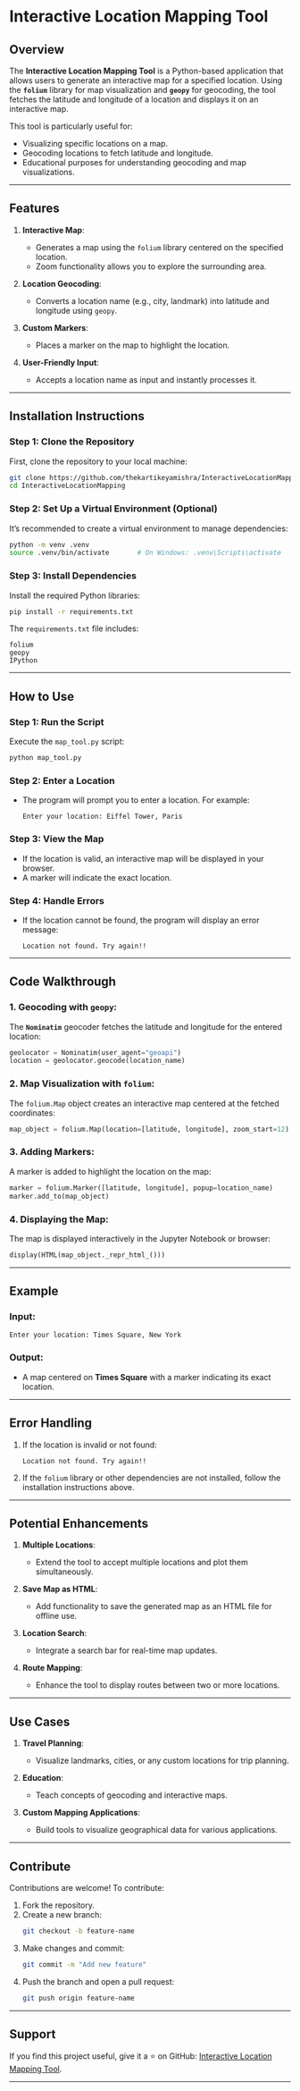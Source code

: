 # **Interactive Location Mapping Tool**

## **Overview**

The **Interactive Location Mapping Tool** is a Python-based application that allows users to generate an interactive map for a specified location. Using the **`folium`** library for map visualization and **`geopy`** for geocoding, the tool fetches the latitude and longitude of a location and displays it on an interactive map.

This tool is particularly useful for:
- Visualizing specific locations on a map.
- Geocoding locations to fetch latitude and longitude.
- Educational purposes for understanding geocoding and map visualizations.

---

## **Features**

1. **Interactive Map**:
   - Generates a map using the `folium` library centered on the specified location.
   - Zoom functionality allows you to explore the surrounding area.

2. **Location Geocoding**:
   - Converts a location name (e.g., city, landmark) into latitude and longitude using `geopy`.

3. **Custom Markers**:
   - Places a marker on the map to highlight the location.

4. **User-Friendly Input**:
   - Accepts a location name as input and instantly processes it.

---


## **Installation Instructions**

### Step 1: Clone the Repository
First, clone the repository to your local machine:
```bash
git clone https://github.com/thekartikeyamishra/InteractiveLocationMapping.git
cd InteractiveLocationMapping
```

### Step 2: Set Up a Virtual Environment (Optional)
It’s recommended to create a virtual environment to manage dependencies:
```bash
python -m venv .venv
source .venv/bin/activate       # On Windows: .venv\Scripts\activate
```

### Step 3: Install Dependencies
Install the required Python libraries:
```bash
pip install -r requirements.txt
```

The `requirements.txt` file includes:
```
folium
geopy
IPython
```

---

## **How to Use**

### Step 1: Run the Script
Execute the `map_tool.py` script:
```bash
python map_tool.py
```

### Step 2: Enter a Location
- The program will prompt you to enter a location. For example:
  ```
  Enter your location: Eiffel Tower, Paris
  ```

### Step 3: View the Map
- If the location is valid, an interactive map will be displayed in your browser.
- A marker will indicate the exact location.

### Step 4: Handle Errors
- If the location cannot be found, the program will display an error message:
  ```
  Location not found. Try again!!
  ```

---

## **Code Walkthrough**

### 1. **Geocoding with `geopy`**:
The **`Nominatim`** geocoder fetches the latitude and longitude for the entered location:
```python
geolocator = Nominatim(user_agent="geoapi")
location = geolocator.geocode(location_name)
```

### 2. **Map Visualization with `folium`**:
The `folium.Map` object creates an interactive map centered at the fetched coordinates:
```python
map_object = folium.Map(location=[latitude, longitude], zoom_start=12)
```

### 3. **Adding Markers**:
A marker is added to highlight the location on the map:
```python
marker = folium.Marker([latitude, longitude], popup=location_name)
marker.add_to(map_object)
```

### 4. **Displaying the Map**:
The map is displayed interactively in the Jupyter Notebook or browser:
```python
display(HTML(map_object._repr_html_()))
```

---

## **Example**

### Input:
```
Enter your location: Times Square, New York
```

### Output:
- A map centered on **Times Square** with a marker indicating its exact location.

---

## **Error Handling**

1. If the location is invalid or not found:
   ```
   Location not found. Try again!!
   ```

2. If the `folium` library or other dependencies are not installed, follow the installation instructions above.

---

## **Potential Enhancements**

1. **Multiple Locations**:
   - Extend the tool to accept multiple locations and plot them simultaneously.

2. **Save Map as HTML**:
   - Add functionality to save the generated map as an HTML file for offline use.

3. **Location Search**:
   - Integrate a search bar for real-time map updates.

4. **Route Mapping**:
   - Enhance the tool to display routes between two or more locations.

---

## **Use Cases**

1. **Travel Planning**:
   - Visualize landmarks, cities, or any custom locations for trip planning.

2. **Education**:
   - Teach concepts of geocoding and interactive maps.

3. **Custom Mapping Applications**:
   - Build tools to visualize geographical data for various applications.

---

## **Contribute**

Contributions are welcome! To contribute:
1. Fork the repository.
2. Create a new branch:
   ```bash
   git checkout -b feature-name
   ```
3. Make changes and commit:
   ```bash
   git commit -m "Add new feature"
   ```
4. Push the branch and open a pull request:
   ```bash
   git push origin feature-name
   ```

---

## **Support**

If you find this project useful, give it a ⭐ on GitHub: [Interactive Location Mapping Tool](https://github.com/thekartikeyamishra/InteractiveLocationMapping).

---
